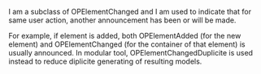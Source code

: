 I am a subclass of OPElementChanged and I am used to indicate that for same user action, another announcement has been or will be made.

For example, if element is added, both OPElementAdded (for the new element) and OPElementChanged (for the container of that element) is usually announced. In modular tool, OPElementChangedDuplicite is used instead to reduce diplicite generating of resulting models.